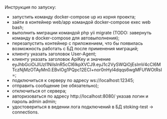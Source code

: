 Инструкция по запуску:
- запустить команду docker-compose up из корня проекта;
- зайти в контейнер web/app командой docker-compose exec web bash;
- выполнить миграции командой php yii migrate (TODO: завернуть команду в docker-compose для автовыполнения);
- перезапустить контейнер с приложением, что бы появилась возможность работать с БД после применения миграций;
- клиенту указать заголовок User-Agent;
- клиенту указать заголовок ApiKey и значение eyJhbGciOiJIUzI1NiIsInR5cCI6IkpXVCJ9.eyJ1c2VySWQiOjEsImV4cCI6MTczNjMzOTAyMn0.EBvIOg1PQpc12ECI+nor0nHyl4dqqs6wgMFUfWOtRsI=;
- подключиться к серверу по адресу ws://localhost:12345;
- отправить сообщение (не обязательно);
- отключиться от сервера;
- авторизоваться по адресу http://localhost:8080/ указав логин и пароль admin admin;
- удостовериться в ведении лога подключений в БД stoking-test -> connections.